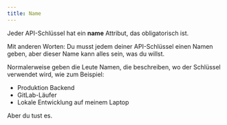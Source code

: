```yaml
---
title: Name
---
```


Jeder API-Schlüssel hat ein **name** Attribut, das obligatorisch ist.

Mit anderen Worten: Du musst jedem deiner API-Schlüssel einen Namen geben, aber dieser Name kann alles sein, was du willst.

Normalerweise geben die Leute Namen, die beschreiben, wo der Schlüssel verwendet wird, wie zum Beispiel:

- Produktion Backend
- GitLab-Läufer
- Lokale Entwicklung auf meinem Laptop

Aber du tust es.

